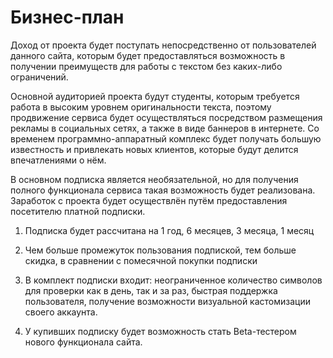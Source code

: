 # Бизнес-план

Доход от проекта будет поступать непосредственно от пользователей данного сайта, которым будет предоставляться возможность
в получении преимуществ для работы с текстом без каких-либо ограничений.

Основной аудиторией проекта будут студенты, которым требуется работа в высоким уровнем оригинальности текста, поэтому 
продвижение сервиса будет осуществляться посредством размещения рекламы в социальных сетях, а также в виде баннеров в интернете.
Со временем программно-аппаратный комплекс будет получать большую известность и привлекать новых клиентов, которые будут делится
впечатлениями о нём.

В основном подписка является необязательной, но для получения полного функционала сервиса такая возможность будет реализована.
Заработок с проекта будет осуществлён путём предоставления посетителю платной подписки.

1. Подписка будет рассчитана на 1 год, 6 месяцев, 3 месяца, 1 месяц

2. Чем больше промежуток пользования подпиской, тем больше скидка, в сравнении с помесячной покупки подписки

3. В комплект подписки входит: неограниченное количество символов для проверки как в день, так и за раз, быстрая поддержка 
пользователя, получение возможности визуальной кастомизации своего аккаунта.

4. У купивших подписку будет возможность стать Beta-тестером нового функционала сайта.
